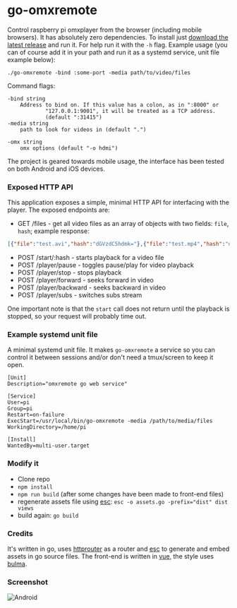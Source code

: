 # go-omxremote

Control raspberry pi omxplayer from the browser (including mobile browsers). It has absolutely zero dependencies. To install just [download the latest release](https://github.com/dplesca/go-omxremote/releases) and run it. For help run it with the `-h` flag. Example usage (you can of course add it in your path and run it as a systemd service, unit file example below):

`./go-omxremote -bind :some-port -media path/to/video/files`

Command flags:

```
-bind string
    Address to bind on. If this value has a colon, as in ":8000" or
            "127.0.0.1:9001", it will be treated as a TCP address.
            (default ":31415")
-media string
    path to look for videos in (default ".")

-omx string
    omx options (default "-o hdmi")
```

The project is geared towards mobile usage, the interface has been tested on both Android and iOS devices. 

### Exposed HTTP API

This application exposes a simple, minimal HTTP API for interfacing with the player. The exposed endpoints are:
 - GET /files - get all video files as an array of objects with two fields: `file`, `hash`; example response:
 ```json
 [{"file":"test.avi","hash":"dGVzdC5hdmk="},{"file":"test.mp4","hash":"dGVzdC5tcDQ="}]
```
 - POST /start/:hash - starts playback for a video file
 - POST /player/pause - toggles pause/play for video playback
 - POST /player/stop - stops playback
 - POST /player/forward - seeks forward in video
 - POST /player/backward - seeks backward in video
 - POST /player/subs - switches subs stream

 One important note is that the `start` call does not return until the playback is stopped, so your request will probably time out.

### Example systemd unit file

A minimal systemd unit file. It makes `go-omxremote` a service so you can control it between sessions and/or don't need a tmux/screen to keep it open.

```
[Unit]
Description="omxremote go web service"

[Service]
User=pi
Group=pi
Restart=on-failure
ExecStart=/usr/local/bin/go-omxremote -media /path/to/media/files
WorkingDirectory=/home/pi

[Install]
WantedBy=multi-user.target
```

### Modify it

 - Clone repo
 - `npm install`
 - `npm run build` (after some changes have been made to front-end files)
 - regenerate assets file using [esc](https://github.com/mjibson/esc): `esc -o assets.go -prefix="dist" dist views`
 - build again: `go build`

### Credits

It's written in go, uses [httprouter](https://github.com/julienschmidt/httprouter) as a router and [esc](https://github.com/mjibson/esc) to generate and embed assets in go source files. The front-end is written in [vue](https://vuejs.org/), the style uses [bulma](http://bulma.io/).

### Screenshot

![Android](http://i.imgur.com/zBmjbiU.png)
